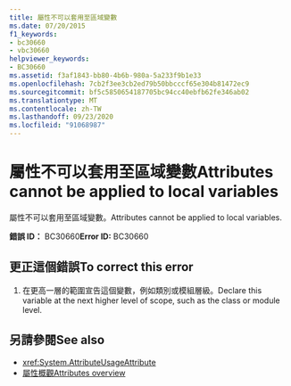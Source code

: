 ```yaml
---
title: 屬性不可以套用至區域變數
ms.date: 07/20/2015
f1_keywords:
- bc30660
- vbc30660
helpviewer_keywords:
- BC30660
ms.assetid: f3af1843-bb80-4b6b-980a-5a233f9b1e33
ms.openlocfilehash: 7cb2f3ee3cb2ed79b50bbcccf65e304b81472ec9
ms.sourcegitcommit: bf5c5850654187705bc94cc40ebfb62fe346ab02
ms.translationtype: MT
ms.contentlocale: zh-TW
ms.lasthandoff: 09/23/2020
ms.locfileid: "91068987"
---
```

# <a name="attributes-cannot-be-applied-to-local-variables"></a><span data-ttu-id="2cf10-102">屬性不可以套用至區域變數</span><span class="sxs-lookup"><span data-stu-id="2cf10-102">Attributes cannot be applied to local variables</span></span>

<span data-ttu-id="2cf10-103">屬性不可以套用至區域變數。</span><span class="sxs-lookup"><span data-stu-id="2cf10-103">Attributes cannot be applied to local variables.</span></span>  
  
 <span data-ttu-id="2cf10-104">**錯誤 ID：** BC30660</span><span class="sxs-lookup"><span data-stu-id="2cf10-104">**Error ID:** BC30660</span></span>  
  
## <a name="to-correct-this-error"></a><span data-ttu-id="2cf10-105">更正這個錯誤</span><span class="sxs-lookup"><span data-stu-id="2cf10-105">To correct this error</span></span>  
  
1. <span data-ttu-id="2cf10-106">在更高一層的範圍宣告這個變數，例如類別或模組層級。</span><span class="sxs-lookup"><span data-stu-id="2cf10-106">Declare this variable at the next higher level of scope, such as the class or module level.</span></span>  
  
## <a name="see-also"></a><span data-ttu-id="2cf10-107">另請參閱</span><span class="sxs-lookup"><span data-stu-id="2cf10-107">See also</span></span>

- <xref:System.AttributeUsageAttribute>
- [<span data-ttu-id="2cf10-108">屬性概觀</span><span class="sxs-lookup"><span data-stu-id="2cf10-108">Attributes overview</span></span>](../programming-guide/concepts/attributes/index.md)
